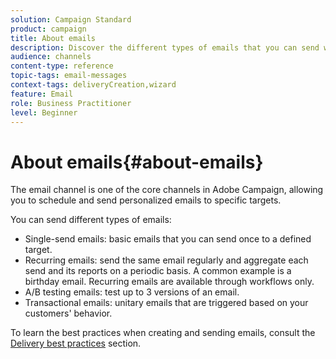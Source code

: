 ```yaml
---
solution: Campaign Standard
product: campaign
title: About emails
description: Discover the different types of emails that you can send with Adobe Campaign.
audience: channels
content-type: reference
topic-tags: email-messages
context-tags: deliveryCreation,wizard
feature: Email
role: Business Practitioner
level: Beginner
---
```


# About emails{#about-emails}

The email channel is one of the core channels in Adobe Campaign, allowing you to schedule and send personalized emails to specific targets.

You can send different types of emails:

* Single-send emails: basic emails that you can send once to a defined target.
* Recurring emails: send the same email regularly and aggregate each send and its reports on a periodic basis. A common example is a birthday email. Recurring emails are available through workflows only.
* A/B testing emails: test up to 3 versions of an email.
* Transactional emails: unitary emails that are triggered based on your customers' behavior.

To learn the best practices when creating and sending emails, consult the [Delivery best practices](../../sending/using/delivery-best-practices.md) section.
